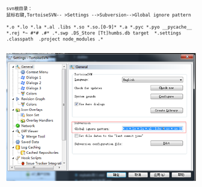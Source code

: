 

```
svn根目录：
鼠标右键,TortoiseSVN-- >Settings -->Subversion-->Global ignore pattern

*.o *.lo *.la *.al .libs *.so *.so.[0-9]* *.a *.pyc *.pyo __pycache__ *.rej *~ #*# .#* .*.swp .DS_Store [Tt]humbs.db target  *.settings  .classpath  .project node_modules .*


```

![](./resources/20190904110251.png)